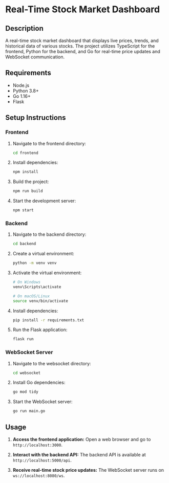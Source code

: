 # Real-Time Stock Market Dashboard

## Description
A real-time stock market dashboard that displays live prices, trends, and historical data of various stocks. The project utilizes TypeScript for the frontend, Python for the backend, and Go for real-time price updates and WebSocket communication.

## Requirements

- Node.js
- Python 3.8+
- Go 1.16+
- Flask

## Setup Instructions

### Frontend

1. Navigate to the frontend directory:
    ```bash
    cd frontend
    ```
2. Install dependencies:
    ```bash
    npm install
    ```
3. Build the project:
    ```bash
    npm run build
    ```
4. Start the development server:
    ```bash
    npm start
    ```

### Backend

1. Navigate to the backend directory:
    ```bash
    cd backend
    ```
2. Create a virtual environment:
    ```bash
    python -m venv venv
    ```
3. Activate the virtual environment:
    ```bash
    # On Windows
    venv\Scripts\activate

    # On macOS/Linux
    source venv/bin/activate
    ```
4. Install dependencies:
    ```bash
    pip install -r requirements.txt
    ```
5. Run the Flask application:
    ```bash
    flask run
    ```

### WebSocket Server

1. Navigate to the websocket directory:
    ```bash
    cd websocket
    ```
2. Install Go dependencies:
    ```bash
    go mod tidy
    ```
3. Start the WebSocket server:
    ```bash
    go run main.go
    ```

## Usage

1. **Access the frontend application:**
   Open a web browser and go to `http://localhost:3000`.

2. **Interact with the backend API:**
   The backend API is available at `http://localhost:5000/api`.

3. **Receive real-time stock price updates:**
   The WebSocket server runs on `ws://localhost:8080/ws`.
